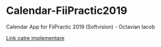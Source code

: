 # Calendar-FiiPractic2019
Calendar App for FiiPractic 2019 (Softvision) - Octavian Iacob

[Link catre implementare](https://octavzz.github.io/Calendar-FiiPractic2019/)
